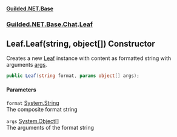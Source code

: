 
#### [Guilded.NET.Base](Guilded_NET_Base 'Guilded_NET_Base')
### [Guilded.NET.Base.Chat](Guilded_NET_Base#Guilded_NET_Base_Chat 'Guilded.NET.Base.Chat').[Leaf](Leaf 'Guilded.NET.Base.Chat.Leaf')
## Leaf.Leaf(string, object[]) Constructor
Creates a new [Leaf](Leaf 'Guilded.NET.Base.Chat.Leaf') instance with content as formatted string with arguments [args](Leaf_Leaf(string_object__)#Guilded_NET_Base_Chat_Leaf_Leaf(string_object__)_args 'Guilded.NET.Base.Chat.Leaf.Leaf(string, object[]).args').  
```csharp
public Leaf(string format, params object[] args);
```

#### Parameters
<a name='Guilded_NET_Base_Chat_Leaf_Leaf(string_object__)_format'></a>
`format` [System.String](https://docs.microsoft.com/en-us/dotnet/api/System.String 'System.String')  
The composite format string
  
<a name='Guilded_NET_Base_Chat_Leaf_Leaf(string_object__)_args'></a>
`args` [System.Object](https://docs.microsoft.com/en-us/dotnet/api/System.Object 'System.Object')[[]](https://docs.microsoft.com/en-us/dotnet/api/System.Array 'System.Array')  
The arguments of the format string
  
